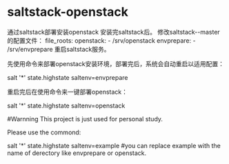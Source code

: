 # saltstack-openstack
通过saltstack部署安装openstack
安装完saltstack后。
修改saltstack--master的配置文件：
file_roots:
  openstack:
    - /srv/openstack
  envprepare:
    - /srv/envprepare
重启saltstack服务。

先使用命令来部署openstack安装环境，部署完后，系统会自动重启以适用配置：

salt '*' state.highstate saltenv=envprepare

重启完后在使用命令来一键部署openstack：

salt '*' state.highstate saltenv=openstack



#Warnning
This project is just used for personal study.

Please use the commond:

salt '*' state.highstate saltenv=example  #you can replace example with the name of derectory like envprepare or openstack.
